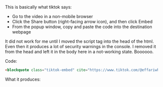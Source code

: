 This is basically what tiktok says:

* Go to the video in a non-mobile browser
* Click the Share button (right-facing arrow icon), and then click Embed
* From the popup window, copy and paste the code into the destination webpage

It did not work for me until I moved the script tag into the head of the html. Even then it produces a lot of security warnings in the console. I removed it from the head and left it in the body here in a not-working state. Boooooo.

Code:
```html
<blockquote class="tiktok-embed" cite="https://www.tiktok.com/@effariwhy/video/7341837351078874411" data-video-id="7341837351078874411" style="max-width: 605px;min-width: 325px;" > <section> <a target="_blank" title="@effariwhy" href="https://www.tiktok.com/@effariwhy?refer=embed">@effariwhy</a> <p></p> <a target="_blank" title="♬ original sound - kristy" href="https://www.tiktok.com/music/original-sound-7341837456913812266?refer=embed">♬ original sound - kristy</a> </section> </blockquote><script async src="https://www.tiktok.com/embed.js"></script>
```

What it produces:
